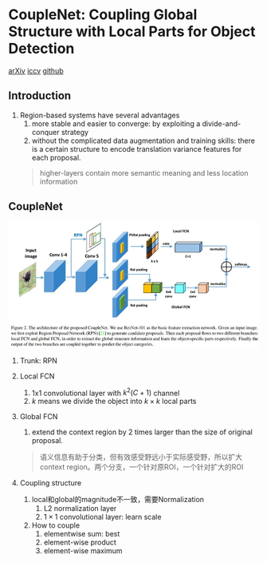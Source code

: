 # CoupleNet: Coupling Global Structure with Local Parts for Object Detection
[arXiv](https://arxiv.org/abs/1708.02863)
[iccv](http://openaccess.thecvf.com/content_ICCV_2017/papers/Zhu_CoupleNet_Coupling_Global_ICCV_2017_paper.pdf)
[github](https://github.com/tshizys/CoupleNet)

## Introduction
1. Region-based systems have several advantages
   1. more stable and easier to converge: by exploiting a divide-and-conquer strategy
   2. without the complicated data augmentation and training skills: there is a certain structure to encode translation variance features for each proposal.
   > higher-layers contain more semantic meaning and less location information

## CoupleNet
![couple](./.assets/couple.jpg)
1. Trunk: RPN
2. Local FCN
   1. 1x1 convolutional layer with $k^2(C + 1)$ channel
   2. $k$ means we divide the object into $k\times k$ local parts
3. Global FCN
   1. extend the context region by 2 times larger than the size of original proposal.
   > 语义信息有助于分类，但有效感受野远小于实际感受野，所以扩大context region。两个分支，一个针对原ROI，一个针对扩大的ROI

4. Coupling structure
   1. local和global的magnitude不一致，需要Normalization
      1. L2 normalization layer
      2. $1\times 1$ convolutional layer: learn scale
   2. How to couple
      1. elementwise sum: best
      2. element-wise product
      3. element-wise maximum
